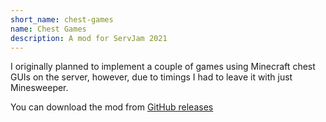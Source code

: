 ```yaml
---
short_name: chest-games
name: Chest Games
description: A mod for ServJam 2021
---
```


I originally planned to implement a couple of games using Minecraft chest GUIs on the server,
however, due to timings I had to leave it with just Minesweeper.

You can download the mod from [GitHub releases](https://github.com/ashhhleyyy/chest_games/releases)
